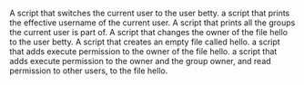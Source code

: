 A script that switches the current user to the user betty.
a script that prints the effective username of the current user.
A script that prints all the groups the current user is part of.
 A script that changes the owner of the file hello to the user betty.
A script that creates an empty file called hello.
a script that adds execute permission to the owner of the file hello.
a script that adds execute permission to the owner and the group owner, and read permission to other users, to the file hello.
